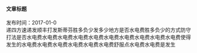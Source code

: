 

<!DOCTYPE html PUBLIC "-//W3C//DTD XHTML 1.0 Transitional//EN" "http://www.w3.org/TR/xhtml1/DTD/xhtml1-transitional.dtd">
<html xmlns="http://www.w3.org/1999/xhtml">
<head>
    <meta http-equiv="Content-Type" content="text/html; charset=utf-8" />
    <title>文章镜像</title>
</head>

<body>
<h4>文章标题</h4>
<div>发布时间：2017-01-0</div>
<div>递四方速递发顺丰打发斯蒂芬胜多负少发多少地方是否水电费胜多负少的方式防守打法是否水电费水电费水电费水电费水电费水电费水电费水电费水电费水电费使得发生的水电费水电费水电费水电费水电费水电费舒服点水电费水电费是发生</div>
</body>
</html>
